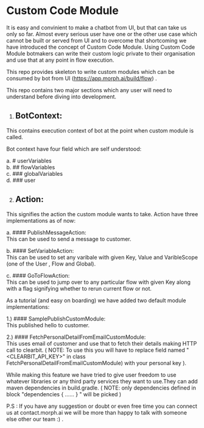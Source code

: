 # Custom Code Module
It is easy and convinient to make a chatbot from UI, but that can take us only so far. Almost every serious user have one or the other use case which cannot be built or served from UI and to overcome that shortcoming we have introduced the concept of Custom Code Module. Using Custom Code Module botmakers can write their custom logic private to their organisation and use that at any point in flow execution.

This repo provides skeleton to write custom modules which can be consumed by bot from UI (https://app.morph.ai/build/flow) .

This repo contains two major sections which any user will need to understand before diving into development.

1. ## BotContext:

This contains execution context of bot at the point when custom module is called.

Bot context have four field which are self understood:

a. # userVariables  
b. ## flowVariables  
c. ### globalVariables  
d. ### user  

2. ## Action:

This signifies the action the custom module wants to take.
Action have three implementations as of now:

a. #### PublishMessageAction:  
This can be used to send a message to customer.

b. #### SetVariableAction:  
This can be used to set any varibale with given Key, Value and VaribleScope (one of the User , Flow and Global).

c. #### GoToFlowAction:  
This can be used to jump over to any particular flow with given Key along with a flag signifying whether to rerun current flow or not. 

As a tutorial (and easy on boarding) we have added two default module implementations:

1.) #### SamplePublishCustomModule:  
This published hello to customer.

2.) #### FetchPersonalDetailFromEmailCustomModule:  
This uses email of customer and use that to fetch their details making HTTP call to clearbit.
( NOTE: To use this you will have to replace field named "<CLEARBIT_API_KEY>" in class FetchPersonalDetailFromEmailCustomModule) with your personal key ).


While making this feature we have tried to give user freedom to use whatever libraries or any third party services they want to use.They can add
maven dependencies in build.gradle.
( NOTE: only dependencies defined in block "dependencies { ...<Your Dependecies Go Here>... } " will be picked )

P.S : If you have any suggestion or doubt or even free time you can connect us at contact.morph.ai we will be more than happy to talk with someone else other our team :) .

